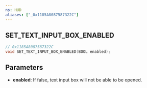 ```yaml
---
ns: HUD
aliases: ["_0x1185A8087587322C"]
---
```

## SET_TEXT_INPUT_BOX_ENABLED

```c
// 0x1185A8087587322C
void SET_TEXT_INPUT_BOX_ENABLED(BOOL enabled);
```

## Parameters
* **enabled**: If false, text input box will not be able to be opened.


